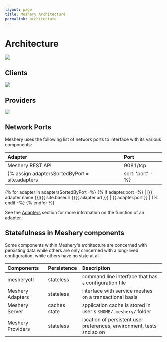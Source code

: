 ```yaml
---
layout: page
title: Meshery Architecture
permalink: architecture
---
```


# Architecture

<a href="{{site.baseurl}}/assets/img/architecture/meshery-architecture.svg"><img src="{{site.baseurl}}/assets/img/architecture/meshery-architecture.svg" /></a>

## Clients
<a href="{{site.baseurl}}/assets/img/architecture/meshery-architecture-clients.svg"><img src="{{site.baseurl}}/assets/img/architecture/meshery-architecture-clients.svg" /></a>

## Providers
<a href="{{site.baseurl}}/assets/img/architecture/meshery-architecture-providers.svg"><img src="{{site.baseurl}}/assets/img/architecture/meshery-architecture-providers.svg" /></a>

## Network Ports 
Meshery uses the following list of network ports to interface with its various components:

| Adapter       | Port          |
| :------------ | :------------ |
| Meshery REST API | 9081/tcp |
{% assign adaptersSortedByPort = site.adapters | sort: 'port' -%}
{% for adapter in adaptersSortedByPort -%}
{% if adapter.port -%}
| [{{ adapter.name }}]({{ site.baseurl }}{{ adapter.url }}) | {{ adapter.port }} |
{% endif -%}
{% endfor %}

See the [Adapters](service-meshes/adapters) section for more information on the function of an adapter.

## Statefulness in Meshery components
Some components within Meshery's architecture are concerned with persisting data while others are only
concerned with a long-lived configuration, while others have no state at all.

| Components        | Persistence   | Description                                                           |
| :------------     | :------------ |:--------------------------------------------------------------------- |
| mesheryctl        | stateless     | command line interface that has a configuration file                  |
| Meshery Adapters  | stateless     | interface with service meshes on a transactional basis                |
| Meshery Server    | caches state  | application cache is stored in user's `$HOME/.meshery/` folder        |
| Meshery Providers | stateless     | location of persistent user preferences, environment, tests and so on |
